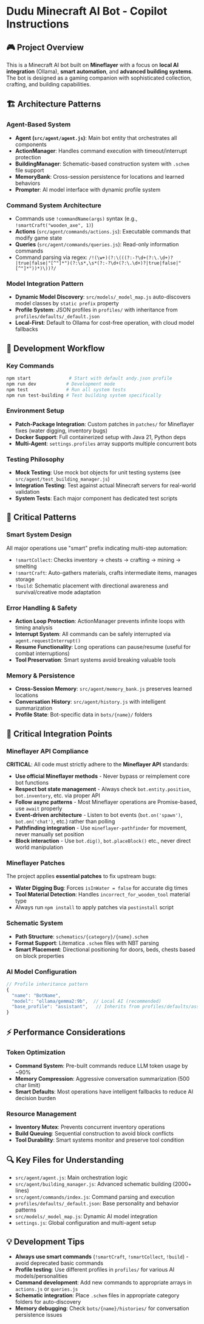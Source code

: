 # Dudu Minecraft AI Bot - Copilot Instructions

## 🎮 Project Overview
This is a Minecraft AI bot built on **Mineflayer** with a focus on **local AI integration** (Ollama), **smart automation**, and **advanced building systems**. The bot is designed as a gaming companion with sophisticated collection, crafting, and building capabilities.

## 🏗️ Architecture Patterns

### Agent-Based System
- **Agent (`src/agent/agent.js`)**: Main bot entity that orchestrates all components
- **ActionManager**: Handles command execution with timeout/interrupt protection
- **BuildingManager**: Schematic-based construction system with `.schem` file support
- **MemoryBank**: Cross-session persistence for locations and learned behaviors
- **Prompter**: AI model interface with dynamic profile system

### Command System Architecture
- Commands use `!commandName(args)` syntax (e.g., `!smartCraft("wooden_axe", 1)`)
- **Actions** (`src/agent/commands/actions.js`): Executable commands that modify game state  
- **Queries** (`src/agent/commands/queries.js`): Read-only information commands
- Command parsing via regex: `/!(\w+)(?:\(((?:-?\d+(?:\.\d+)?|true|false|"[^"]*")(?:\s*,\s*(?:-?\d+(?:\.\d+)?|true|false|"[^"]*"))*)\))?/`

### Model Integration Pattern
- **Dynamic Model Discovery**: `src/models/_model_map.js` auto-discovers model classes by `static prefix` property
- **Profile System**: JSON profiles in `profiles/` with inheritance from `profiles/defaults/_default.json`
- **Local-First**: Default to Ollama for cost-free operation, with cloud model fallbacks

## 🔧 Development Workflow

### Key Commands
```bash
npm start              # Start with default andy.json profile
npm run dev           # Development mode
npm test              # Run all system tests
npm run test-building # Test building system specifically
```

### Environment Setup
- **Patch-Package Integration**: Custom patches in `patches/` for Mineflayer fixes (water digging, inventory bugs)
- **Docker Support**: Full containerized setup with Java 21, Python deps
- **Multi-Agent**: `settings.profiles` array supports multiple concurrent bots

### Testing Philosophy
- **Mock Testing**: Use mock bot objects for unit testing systems (see `src/agent/test_building_manager.js`)
- **Integration Testing**: Test against actual Minecraft servers for real-world validation
- **System Tests**: Each major component has dedicated test scripts

## 🎯 Critical Patterns

### Smart System Design
All major operations use "smart" prefix indicating multi-step automation:
- `!smartCollect`: Checks inventory → chests → crafting → mining → smelting
- `!smartCraft`: Auto-gathers materials, crafts intermediate items, manages storage
- `!build`: Schematic placement with directional awareness and survival/creative mode adaptation

### Error Handling & Safety
- **Action Loop Protection**: ActionManager prevents infinite loops with timing analysis
- **Interrupt System**: All commands can be safely interrupted via `agent.requestInterrupt()`
- **Resume Functionality**: Long operations can pause/resume (useful for combat interruptions)
- **Tool Preservation**: Smart systems avoid breaking valuable tools

### Memory & Persistence  
- **Cross-Session Memory**: `src/agent/memory_bank.js` preserves learned locations
- **Conversation History**: `src/agent/history.js` with intelligent summarization
- **Profile State**: Bot-specific data in `bots/{name}/` folders

## 🚨 Critical Integration Points

### Mineflayer API Compliance
**CRITICAL**: All code must strictly adhere to the **Mineflayer API** standards:
- **Use official Mineflayer methods** - Never bypass or reimplement core bot functions
- **Respect bot state management** - Always check `bot.entity.position`, `bot.inventory`, etc. via proper API
- **Follow async patterns** - Most Mineflayer operations are Promise-based, use `await` properly
- **Event-driven architecture** - Listen to bot events (`bot.on('spawn')`, `bot.on('chat')`, etc.) rather than polling
- **Pathfinding integration** - Use `mineflayer-pathfinder` for movement, never manually set position
- **Block interaction** - Use `bot.dig()`, `bot.placeBlock()` etc., never direct world manipulation

### Mineflayer Patches
The project applies **essential patches** to fix upstream bugs:
- **Water Digging Bug**: Forces `isInWater = false` for accurate dig times
- **Tool Material Detection**: Handles `incorrect_for_wooden_tool` material type
- Always run `npm install` to apply patches via `postinstall` script

### Schematic System
- **Path Structure**: `schematics/{category}/{name}.schem`
- **Format Support**: Litematica `.schem` files with NBT parsing
- **Smart Placement**: Directional positioning for doors, beds, chests based on block properties

### AI Model Configuration
```javascript
// Profile inheritance pattern
{
  "name": "BotName",
  "model": "ollama/gemma2:9b",  // Local AI (recommended)
  "base_profile": "assistant",   // Inherits from profiles/defaults/assistant.json
}
```

## ⚡ Performance Considerations

### Token Optimization
- **Command System**: Pre-built commands reduce LLM token usage by ~90%
- **Memory Compression**: Aggressive conversation summarization (500 char limit)
- **Smart Defaults**: Most operations have intelligent fallbacks to reduce AI decision burden

### Resource Management
- **Inventory Mutex**: Prevents concurrent inventory operations
- **Build Queuing**: Sequential construction to avoid block conflicts  
- **Tool Durability**: Smart systems monitor and preserve tool condition

## 🔍 Key Files for Understanding
- `src/agent/agent.js`: Main orchestration logic
- `src/agent/building_manager.js`: Advanced schematic building (2000+ lines)
- `src/agent/commands/index.js`: Command parsing and execution
- `profiles/defaults/_default.json`: Base personality and behavior patterns
- `src/models/_model_map.js`: Dynamic AI model integration
- `settings.js`: Global configuration and multi-agent setup

## 💡 Development Tips
- **Always use smart commands** (`!smartCraft`, `!smartCollect`, `!build`) - avoid deprecated basic commands
- **Profile testing**: Use different profiles in `profiles/` for various AI models/personalities  
- **Command development**: Add new commands to appropriate arrays in `actions.js` or `queries.js`
- **Schematic integration**: Place `.schem` files in appropriate category folders for auto-discovery
- **Memory debugging**: Check `bots/{name}/histories/` for conversation persistence issues
